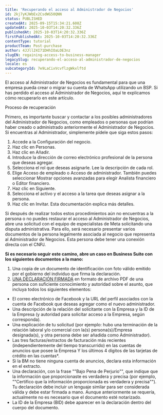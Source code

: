 ```yaml
---
title: 'Recuperando el acceso al Administrador de Negocios'
id: 2kj7yKJWbEx2CsdWG50QNN
status: PUBLISHED
createdAt: 2025-09-15T15:34:21.608Z
updatedAt: 2025-10-03T14:20:32.336Z
publishedAt: 2025-10-03T14:20:32.336Z
firstPublishedAt: 2025-10-03T14:20:32.336Z
contentType: tutorial
productTeam: Post-purchase
author: 4JJllZ4I71DHhIOaLOE3nz
slugEN: regaining-access-to-business-manager
legacySlug: recuperando-el-acceso-al-administrador-de-negocios
locale: es
subcategoryId: 7e9LaCixVcvflzgWkxlftd
---
```


El acceso al Administrador de Negocios es fundamental para que una empresa pueda crear o migrar su cuenta de WhatsApp utilizando un BSP. Si has perdido el acceso al Administrador de Negocios, aquí te explicamos cómo recuperarlo en este artículo.

Proceso de recuperación

Primero, es importante buscar y contactar a los posibles administradores del Administrador de Negocios, como empleados o personas que podrían haber creado o administrado anteriormente el Administrador de Negocios. Si encuentras al Administrador, simplemente pídele que siga estos pasos:

1. Accede a la Configuración del negocio.
2. Haz clic en Personas.
3. Haz clic en Añadir.
4. Introduce la dirección de correo electrónico profesional de la persona que deseas agregar.
5. Selecciona el rol que deseas asignarle. Lee la descripción de cada rol.
6. Elige Acceso de empleado o Acceso de administrador. También puedes seleccionar Mostrar opciones avanzadas para elegir Analista financiero o Editor financiero.
7. Haz clic en Siguiente.
8. Selecciona el activo y el acceso a la tarea que deseas asignar a la persona.
9. Haz clic en Invitar. Esta documentación explica más detalles.

Si después de realizar todos estos procedimientos aún no encuentras a la persona o no puedes restaurar el acceso al Administrador de Negocios, abre una solicitud con el equipo de especialistas de Meta solicitando una disputa administrativa. Para ello, será necesario presentar varios documentos de la persona legalmente asociada al negocio que representa al Administrador de Negocios. Esta persona debe tener una conexión directa con el CNPJ.

**Si es necesario seguir este camino, abre un caso en Business Suite con los siguientes documentos a la mano:**

1. Una copia de un documento de identificación con foto válido emitido por el gobierno del individuo que firma la declaración.
2. [UNA DECLARACIÓN FIRMADA](https://docs.google.com/document/d/19KjVuEGSMHlm30BLw6SJJXpkLEipR3WO4Me83M4KVb4/edit) en formato de archivo PDF de una persona con suficiente conocimiento y autoridad sobre el asunto, que incluya todos los siguientes elementos:
- El correo electrónico de Facebook y la URL del perfil asociados con la cuenta de Facebook que deseas agregar como el nuevo administrador.
- Una descripción de la relación del solicitante con la Empresa y la ID de la Empresa (y autoridad para solicitar acceso a la Empresa, según corresponda).
- Una explicación de tu solicitud (por ejemplo: hubo una terminación de la relación laboral y/o comercial con la(s) persona(s)/Empresa designada(s), y otra persona debe ser añadida como Administrador).
- Las tres facturas/extractos de facturación más recientes (independientemente del tiempo transcurrido) en las cuentas de anuncios que posee la Empresa Y los últimos 4 dígitos de las tarjetas de crédito en las cuentas\*.
- Si la BM no tiene ninguna cuenta de anuncios, declara esta información en el extracto.
- Una declaración, con la frase ""Bajo Pena de Perjurio"", que indique que la información que proporcionaste es verdadera y precisa (por ejemplo, ""Certifico que la información proporcionada es verdadera y precisa""). Tu declaración debe incluir un lenguaje similar para ser considerada válida y debe estar firmada a mano. Aunque anteriormente se requería, actualmente no es necesario que el documento esté notarizado.
- La ID de la Empresa (BID) debe aparecer en la declaración dentro del cuerpo del documento.
